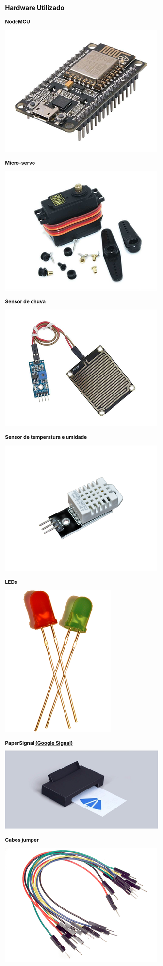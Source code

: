 ## Hardware Utilizado

### **NodeMCU**
![](nodemcu.png)
### **Micro-servo**
![](servo.png)
### **Sensor de chuva**
![](sensorchuva.png)
### **Sensor de temperatura e umidade**
![](dht22-2.png)
### **LEDs**
![](leds-1.png)
### **PaperSignal** [(Google Signal)](https://papersignals.withgoogle.com/)
![](google_paper_signals.jpg)
### **Cabos jumper**
![](conectores1.png)
